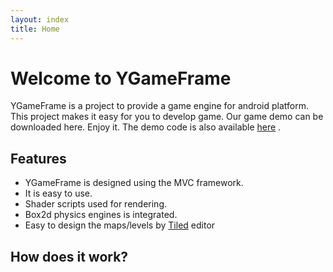 ```yaml
---
layout: index 
title: Home
---
```


# Welcome to YGameFrame
YGameFrame is a project to provide a game engine for android platform. This project makes it easy for you to develop game. Our game demo can be downloaded here. Enjoy it. The demo code is also available [here](https://github.com/AndJoyGamer/AndJoy) .

## Features
- YGameFrame is designed using the MVC framework.
- It is easy to use.
- Shader scripts used for rendering.
- Box2d physics engines is integrated.
- Easy to design the maps/levels by [Tiled](http://www.mapeditor.org/) editor

## How does it work?

